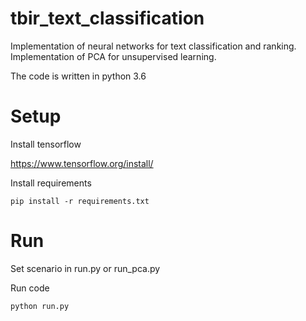 # tbir_text_classification

Implementation of neural networks for text classification and ranking.
Implementation of PCA for unsupervised learning.

The code is written in python 3.6

# Setup 
Install tensorflow

https://www.tensorflow.org/install/

Install requirements

```
pip install -r requirements.txt
```

# Run

Set scenario in run.py or run_pca.py

Run code

```
python run.py
```
